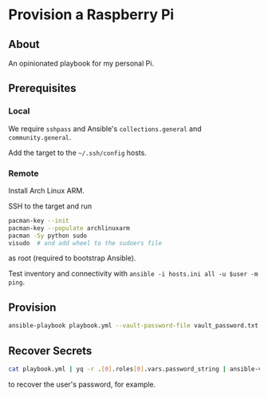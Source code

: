 # Provision a Raspberry Pi

## About

An opinionated playbook for my personal Pi.

## Prerequisites

### Local

We require `sshpass` and Ansible's `collections.general` and `community.general`.

Add the target to the `~/.ssh/config` hosts.

### Remote

Install Arch Linux ARM.

SSH to the target and run
```bash
pacman-key --init
pacman-key --populate archlinuxarm
pacman -Sy python sudo
visudo  # and add wheel to the sudoers file
```
as root (required to bootstrap Ansible).

Test inventory and connectivity with `ansible -i hosts.ini all -u $user -m ping`.

## Provision

```bash
ansible-playbook playbook.yml --vault-password-file vault_password.txt -i hosts.ini
```

## Recover Secrets

```bash
cat playbook.yml | yq -r .[0].roles[0].vars.password_string | ansible-vault decrypt --vault-password-file vault_password.txt
```
to recover the user's password, for example.
